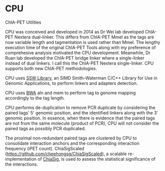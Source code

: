 # CPU
ChIA-PET Utilities

CPU was conceived and developed in 2014 as Dr Wei lab developed ChIA-PET Nextera dual-linker. This differs from ChIA-PET MmeI as the tags are now variable length and tagmentation is used rather than MmeI. The lengthy execution time of the original ChIA-PET Tools along with my preference of comprehesive analysis motivated the CPU development. Meanwhile, Dr Ruan lab developed the ChIA-PET bridge linker where a single-linker instead of dual linkers. I call this the ChIA-PET Nextera single-linker. CPU supports both new ChIA-PET methodologies.

CPU uses [SSW Library](https://github.com/ekg/ssw), an SIMD Smith-Waterman C/C++ Library for Use in Genomic Applications, to perform linkers and adapters detection.

CPU uses [BWA](https://github.com/lh3/bwa) aln and mem to perform tag to genome mapping accordingly to the tag length.

CPU performs de-duplication to remove PCR duplicate by considering the paired tags' 5' genomic position, and the identified linkers along with the 3' genomic position. In essence, when there is evidence that the paired tags are not from the same molecule (product of PCR), CPU will not consider the paired tags as possibly PCR duplicated.

The proximal non-redundant paired tags are clustered by CPU to consolidate interaction anchors and the corresponding interaction frequency (iPET count). ChiaSigScaled (https://github.com/cheehongsg/ChiaSigScaled), a scalable re-implementation of [ChiaSig](http://folk.uio.no/jonaspau/chiasig/), is used to assess the statistical significance of the interactions.
